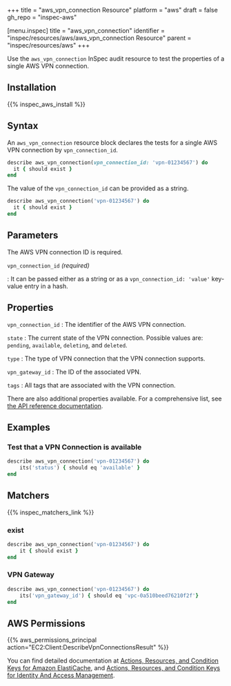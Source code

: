 +++
title = "aws_vpn_connection Resource"
platform = "aws"
draft = false
gh_repo = "inspec-aws"

[menu.inspec]
title = "aws_vpn_connection"
identifier = "inspec/resources/aws/aws_vpn_connection Resource"
parent = "inspec/resources/aws"
+++

Use the `aws_vpn_connection` InSpec audit resource to test the properties of a single AWS VPN connection.

## Installation

{{% inspec_aws_install %}}

## Syntax

An `aws_vpn_connection` resource block declares the tests for a single AWS VPN connection by `vpn_connection_id`.

```ruby
describe aws_vpn_connection(vpn_connection_id: 'vpn-01234567') do
  it { should exist }
end
```

The value of the `vpn_connection_id` can be provided as a string.

```ruby
describe aws_vpn_connection('vpn-01234567') do
  it { should exist }
end
```

## Parameters

The AWS VPN connection ID is required.

`vpn_connection_id` _(required)_

: It can be passed either as a string or as a `vpn_connection_id: 'value'` key-value entry in a hash.

## Properties

`vpn_connection_id`
: The identifier of the AWS VPN connection.

`state`
: The current state of the VPN connection. Possible values are: `pending`, `available`, `deleting`, and `deleted`.

`type`
: The type of VPN connection that the VPN connection supports.

`vpn_gateway_id`
: The ID of the associated VPN.

`tags`
: All tags that are associated with the VPN connection.

There are also additional properties available. For a comprehensive list, see [the API reference documentation](https://docs.aws.amazon.com/sdk-for-ruby/v3/api/Aws/EC2/Types/VpnConnection.html).

## Examples

### Test that a VPN Connection is available

```ruby
describe aws_vpn_connection('vpn-01234567') do
    its('status') { should eq 'available' }
end
```

## Matchers

{{% inspec_matchers_link %}}

### exist

```ruby
describe aws_vpn_connection('vpn-01234567') do
    it { should exist }
end
```

### VPN Gateway

```ruby
describe aws_vpn_connection('vpn-01234567') do
    its('vpn_gateway_id') { should eq 'vpc-0a510beed76210f2f'}
end
```

## AWS Permissions

{{% aws_permissions_principal action="EC2:Client:DescribeVpnConnectionsResult" %}}

You can find detailed documentation at [Actions, Resources, and Condition Keys for Amazon ElastiCache](https://docs.amazonaws.cn/en_us/vpc/latest/userguide/vpc-policy-examples.html), and [Actions, Resources, and Condition Keys for Identity And Access Management](https://docs.aws.amazon.com/IAM/latest/UserGuide/list_identityandaccessmanagement.html).
